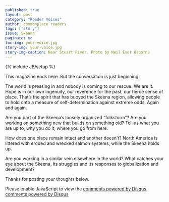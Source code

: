 ```yaml
---
published: true
layout: post
category: "Reader Voices"
author: commonplace readers
tags: ['story']
issue: Skeena
paginate: no
toc-img: your-voice.jpg
story-img: your-voice.jpg
story-img-caption: Near Stuart River. Photo by Neil Ever Osborne
---
```

{% include JB/setup %}

This magazine ends here. But the conversation is just beginning.

The world is pressing in and nobody is coming to our rescue. We are it. Hope is in our own ingenuity, our reverence for the past, our fierce sense of place. That’s the spirit that has buoyed the Skeena region, allowing people to hold onto a measure of self-determination against extreme odds. Again and again.

Are you part of the Skeena’s loosely organized “folkstorm”? Are you working on something new that builds on something old? Tell us what you are up to, why you do it, where you go from here.

How does one place remain intact and another doesn’t? North America is littered with eroded and wrecked salmon systems, while the Skeena holds up.

Are you working in a similar vein elsewhere in the world? What catches your eye about the Skeena, its struggles and its responses to globalization and development?

Thanks for posting your thoughts below.

<div id="disqus_thread"></div>
<script type="text/javascript">
    /* * * CONFIGURATION VARIABLES: EDIT BEFORE PASTING INTO YOUR WEBPAGE * * */
    var disqus_shortname = 'commonplacemagazine'; // required: replace example with your forum shortname

    /* * * DON'T EDIT BELOW THIS LINE * * */
    (function() {
        var dsq = document.createElement('script'); dsq.type = 'text/javascript'; dsq.async = true;
        dsq.src = '//' + disqus_shortname + '.disqus.com/embed.js';
        (document.getElementsByTagName('head')[0] || document.getElementsByTagName('body')[0]).appendChild(dsq);
    })();
</script>
<noscript>Please enable JavaScript to view the <a href="http://disqus.com/?ref_noscript">comments powered by Disqus.</a></noscript>
<a href="http://disqus.com" class="dsq-brlink">comments powered by <span class="logo-disqus">Disqus</span></a>
